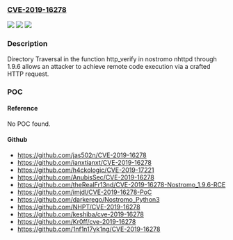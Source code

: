 ### [CVE-2019-16278](https://cve.mitre.org/cgi-bin/cvename.cgi?name=CVE-2019-16278)
![](https://img.shields.io/static/v1?label=Product&message=n%2Fa&color=blue)
![](https://img.shields.io/static/v1?label=Version&message=n%2Fa&color=blue)
![](https://img.shields.io/static/v1?label=Vulnerability&message=n%2Fa&color=brighgreen)

### Description

Directory Traversal in the function http_verify in nostromo nhttpd through 1.9.6 allows an attacker to achieve remote code execution via a crafted HTTP request.

### POC

#### Reference
No POC found.

#### Github
- https://github.com/jas502n/CVE-2019-16278
- https://github.com/ianxtianxt/CVE-2019-16278
- https://github.com/h4ckologic/CVE-2019-17221
- https://github.com/AnubisSec/CVE-2019-16278
- https://github.com/theRealFr13nd/CVE-2019-16278-Nostromo_1.9.6-RCE
- https://github.com/imjdl/CVE-2019-16278-PoC
- https://github.com/darkerego/Nostromo_Python3
- https://github.com/NHPT/CVE-2019-16278
- https://github.com/keshiba/cve-2019-16278
- https://github.com/Kr0ff/cve-2019-16278
- https://github.com/1nf1n17yk1ng/CVE-2019-16278

